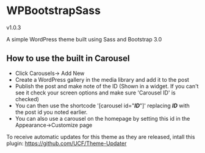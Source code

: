 # WPBootstrapSass
v1.0.3

A simple WordPress theme built using Sass and Bootstrap 3.0

## How to use the built in Carousel
* Click Carousels-> Add New
* Create a WordPress gallery in the media library and add it to the post
* Publish the post and make note of the ID (Shown in a widget. If you can't see it check your screen options and make sure 'Carousel ID' is checked)
* You can then use the shortcode '[carousel id="___ID___"]' replacing ___ID___ with the post id you noted earlier.
* You can also use a carousel on the homepage by setting this id in the Appearance->Customize page

To receive automatic updates for this theme as they are released, intall this plugin: https://github.com/UCF/Theme-Updater